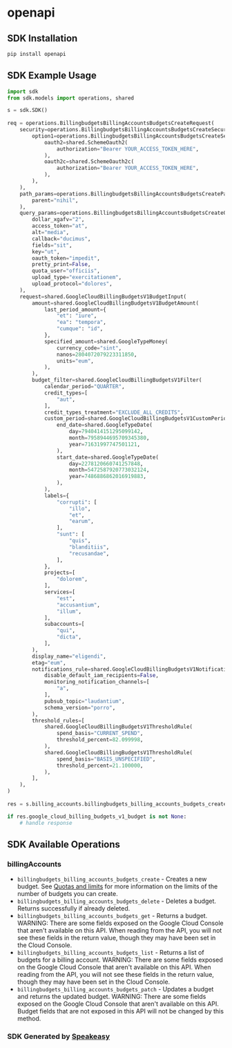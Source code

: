 # openapi

<!-- Start SDK Installation -->
## SDK Installation

```bash
pip install openapi
```
<!-- End SDK Installation -->

## SDK Example Usage
<!-- Start SDK Example Usage -->
```python
import sdk
from sdk.models import operations, shared

s = sdk.SDK()
    
req = operations.BillingbudgetsBillingAccountsBudgetsCreateRequest(
    security=operations.BillingbudgetsBillingAccountsBudgetsCreateSecurity(
        option1=operations.BillingbudgetsBillingAccountsBudgetsCreateSecurityOption1(
            oauth2=shared.SchemeOauth2(
                authorization="Bearer YOUR_ACCESS_TOKEN_HERE",
            ),
            oauth2c=shared.SchemeOauth2c(
                authorization="Bearer YOUR_ACCESS_TOKEN_HERE",
            ),
        ),
    ),
    path_params=operations.BillingbudgetsBillingAccountsBudgetsCreatePathParams(
        parent="nihil",
    ),
    query_params=operations.BillingbudgetsBillingAccountsBudgetsCreateQueryParams(
        dollar_xgafv="2",
        access_token="at",
        alt="media",
        callback="ducimus",
        fields="sit",
        key="ut",
        oauth_token="impedit",
        pretty_print=False,
        quota_user="officiis",
        upload_type="exercitationem",
        upload_protocol="dolores",
    ),
    request=shared.GoogleCloudBillingBudgetsV1BudgetInput(
        amount=shared.GoogleCloudBillingBudgetsV1BudgetAmount(
            last_period_amount={
                "et": "iure",
                "ea": "tempora",
                "cumque": "id",
            },
            specified_amount=shared.GoogleTypeMoney(
                currency_code="sint",
                nanos=2804072079223311850,
                units="eum",
            ),
        ),
        budget_filter=shared.GoogleCloudBillingBudgetsV1Filter(
            calendar_period="QUARTER",
            credit_types=[
                "aut",
            ],
            credit_types_treatment="EXCLUDE_ALL_CREDITS",
            custom_period=shared.GoogleCloudBillingBudgetsV1CustomPeriod(
                end_date=shared.GoogleTypeDate(
                    day=7940414151295099142,
                    month=7958944695709345380,
                    year=71631997747501121,
                ),
                start_date=shared.GoogleTypeDate(
                    day=2278120660741257848,
                    month=5472587920773032124,
                    year=7486886862016919883,
                ),
            ),
            labels={
                "corrupti": [
                    "illo",
                    "et",
                    "earum",
                ],
                "sunt": [
                    "quis",
                    "blanditiis",
                    "recusandae",
                ],
            },
            projects=[
                "dolorem",
            ],
            services=[
                "est",
                "accusantium",
                "illum",
            ],
            subaccounts=[
                "qui",
                "dicta",
            ],
        ),
        display_name="eligendi",
        etag="eum",
        notifications_rule=shared.GoogleCloudBillingBudgetsV1NotificationsRule(
            disable_default_iam_recipients=False,
            monitoring_notification_channels=[
                "a",
            ],
            pubsub_topic="laudantium",
            schema_version="porro",
        ),
        threshold_rules=[
            shared.GoogleCloudBillingBudgetsV1ThresholdRule(
                spend_basis="CURRENT_SPEND",
                threshold_percent=82.099998,
            ),
            shared.GoogleCloudBillingBudgetsV1ThresholdRule(
                spend_basis="BASIS_UNSPECIFIED",
                threshold_percent=21.100000,
            ),
        ],
    ),
)
    
res = s.billing_accounts.billingbudgets_billing_accounts_budgets_create(req)

if res.google_cloud_billing_budgets_v1_budget is not None:
    # handle response
```
<!-- End SDK Example Usage -->

<!-- Start SDK Available Operations -->
## SDK Available Operations

### billingAccounts

* `billingbudgets_billing_accounts_budgets_create` - Creates a new budget. See [Quotas and limits](https://cloud.google.com/billing/quotas) for more information on the limits of the number of budgets you can create.
* `billingbudgets_billing_accounts_budgets_delete` - Deletes a budget. Returns successfully if already deleted.
* `billingbudgets_billing_accounts_budgets_get` - Returns a budget. WARNING: There are some fields exposed on the Google Cloud Console that aren't available on this API. When reading from the API, you will not see these fields in the return value, though they may have been set in the Cloud Console.
* `billingbudgets_billing_accounts_budgets_list` - Returns a list of budgets for a billing account. WARNING: There are some fields exposed on the Google Cloud Console that aren't available on this API. When reading from the API, you will not see these fields in the return value, though they may have been set in the Cloud Console.
* `billingbudgets_billing_accounts_budgets_patch` - Updates a budget and returns the updated budget. WARNING: There are some fields exposed on the Google Cloud Console that aren't available on this API. Budget fields that are not exposed in this API will not be changed by this method.

<!-- End SDK Available Operations -->

### SDK Generated by [Speakeasy](https://docs.speakeasyapi.dev/docs/using-speakeasy/client-sdks)
